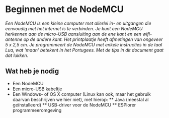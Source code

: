 # Beginnen met de NodeMCU
_Een NodeMCU is een kleine computer met allerlei in- en uitgangen die eenvoudig met het internet is te verbinden. Je kunt een NodeMCU herkennen aan de micro-USB aansluiting aan de ene kant en een wifi-antenne op de andere kant. Het printplaatje heeft afmetingen van ongeveer 5 x 2,5 cm. Je programmeert de NodeMCU met enkele instructies in de taal Lua, wat 'maan' betekent in het Portugees. Met de tips in dit document gaat dat lukken._

## Wat heb je nodig
* Een NodeMCU
* Een micro-USB kabeltje
* Een Windows- of OS X computer (Linux kan ook, maar het gebruik daarvan beschrijven we hier niet), met hierop:
** Java (meestal al geïnstalleerd) 
** USB-driver voor de NodeMCU
** ESPlorer programmeeromgeving




